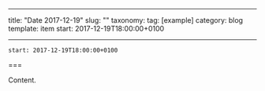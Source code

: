 
---
title: "Date 2017-12-19"
slug: ""
taxonomy:
tag: [example]
category: blog
template: item
start: 2017-12-19T18:00:00+0100

---

``start: 2017-12-19T18:00:00+0100``

===

Content.
